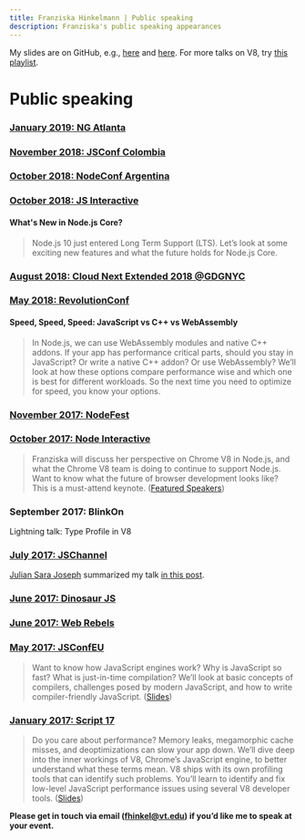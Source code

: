 ```yaml
---
title: Franziska Hinkelmann | Public speaking
description: Franziska's public speaking appearances
---
```

My slides are on GitHub, e.g., [here](https://github.com/fhinkel/JSEngines-HowDoTheyEven) and [here](https://github.com/fhinkel/PerformanceProfiling). For more talks on V8, try [this playlist](https://www.youtube.com/playlist?list=PL65pp6Tpk692lL85jvoOAT_e9Yuzz_nwA).
# Public speaking
### [January 2019: NG Atlanta](http://ng-atl.org/)

### [November 2018: JSConf Colombia](https://jsconf.co/)

### [October 2018: NodeConf Argentina](https://2018.nodeconf.com.ar/)

### [October 2018: JS Interactive](https://events.linuxfoundation.org/events/js-interactive-2018/)

#### What's New in Node.js Core?

> Node.js 10 just entered Long Term Support (LTS). Let’s look at some exciting new features and what the future holds for Node.js Core.

### [August 2018: Cloud Next Extended 2018 @GDGNYC](https://www.meetup.com/gdgnyc/events/244123962/)

### [May 2018: RevolutionConf](https://revolutionconf.com/)

#### Speed, Speed, Speed: JavaScript vs C++ vs WebAssembly

> In Node.js, we can use WebAssembly modules and native C++ addons. If your app has performance critical parts, should you stay in JavaScript? Or write a native C++ addon? Or use WebAssembly? We’ll look at how these options compare performance wise and which one is best for different workloads. So the next time you need to optimize for speed, you know your options.

### [November 2017: NodeFest](http://nodefest.jp/2017/)

### [October 2017: Node Interactive](http://events.linuxfoundation.org/events/node-interactive)

> Franziska will discuss her perspective on Chrome V8 in Node.js, and what the Chrome V8 team is doing to continue to support Node.js. Want to know what the future of browser development looks like? This is a must-attend keynote.  ([Featured Speakers](http://events.linuxfoundation.org/events/node-interactive/program/featured-speakers#franzi-hinkelmann))
 
### September 2017: BlinkOn

Lightning talk: Type Profile in V8

### [July 2017: JSChannel](http://2017.jschannel.com/)

[Julian Sara Joseph](https://medium.com/@jsj14) summarized my talk [in this post](https://medium.com/@jsj14/js-channel-2017-b9e517e27a92).

### [June 2017: Dinosaur JS](https://confreaks.tv/videos/dinosaurjs2017-javascript-engines-how-do-they-even)

### [June 2017: Web Rebels](https://youtu.be/dG6FWBs0JYM)

### [May 2017: JSConfEU](https://2017.jsconf.eu/)
> Want to know how JavaScript engines work? Why is JavaScript so fast? What is just-in-time compilation? We’ll look at basic concepts of compilers, challenges posed by modern JavaScript, and how to write compiler-friendly JavaScript.  ([Slides](https://fhinkel.github.io/JSEngines-HowDoTheyEven/JSConfEU/))

### [January 2017: Script 17](https://youtu.be/j6LfSlg8Fig)

> Do you care about performance? Memory leaks, megamorphic cache misses, and deoptimizations can slow your app down. We’ll dive deep into the inner workings of V8, Chrome’s JavaScript engine, to better understand what these terms mean.  V8 ships with its own profiling tools that can identify such problems. You’ll learn to identify and fix low-level JavaScript performance issues using several V8 developer tools. ([Slides](https://fhinkel.github.io/PerformanceProfiling))
 
**Please get in touch via email (fhinkel@vt.edu) if you’d like me to speak at your event.**
